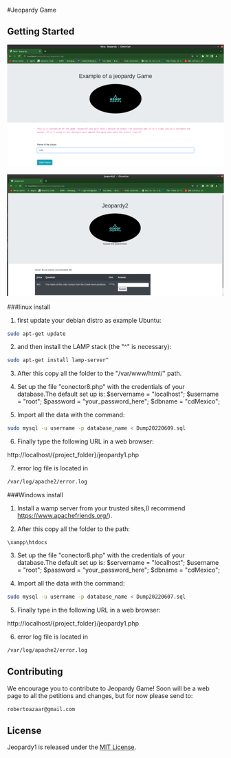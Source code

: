 #Jeopardy Game

## Getting Started

![page1](images/jeopa1.png)

![page2](images/jeopa2.png)

###linux install

1. first update your debian distro as example Ubuntu:

```bash
sudo apt-get update
```

2. and then install the LAMP stack (the "^" is necessary):

```bash
sudo apt-get install lamp-server^
```

3. After this copy all the folder to the "/var/www/html/" path.

4. Set up the file "conector8.php" with the credentials of your database.The default set up is:
$servername = "localhost";
$username = "root";
$password = "your_password_here";
$dbname = "cdMexico";

5. Import all the data with the command:

```bash
sudo mysql -u username -p database_name < Dump20220609.sql
```
6. Finally type the following URL in a web browser:

http://localhost/{project_folder}/jeopardy1.php

7. error log file is located in
```bash
/var/log/apache2/error.log
```
###Windows install


1. Install a wamp server from your trusted sites,(I recommend https://www.apachefriends.org/).

2. After this copy all the folder to the path:

```basic
\xampp\htdocs
```
3. Set up the file "conector8.php" with the credentials of your database.The default set up is:
$servername = "localhost";
$username = "root";
$password = "your_password_here";
$dbname = "cdMexico";

4. Import all the data with the command:

```bash
sudo mysql -u username -p database_name < Dump20220607.sql
```
5. Finally type in the following URL in a web browser:

http://localhost/{project_folder}/jeopardy1.php

6. error log file is located in

```bash
/var/log/apache2/error.log
```

## Contributing

We encourage you to contribute to Jeopardy Game! Soon will be a web page
to all the petitions and changes, but for now please send to:

```bash
robertoazaar@gmail.com
```


## License

Jeopardy1 is released under the [MIT License](https://opensource.org/licenses/MIT).
